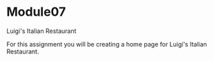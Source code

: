 # Module07
Luigi's Italian Restaurant

For this assignment you will be creating a home page for Luigi's Italian Restaurant.
